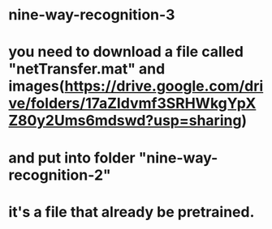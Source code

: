 # nine-way-recognition-3
# you need to download a file called "netTransfer.mat" and images(https://drive.google.com/drive/folders/17aZIdvmf3SRHWkgYpXZ80y2Ums6mdswd?usp=sharing)
# and put into folder "nine-way-recognition-2"
# it's a file that already be pretrained.
